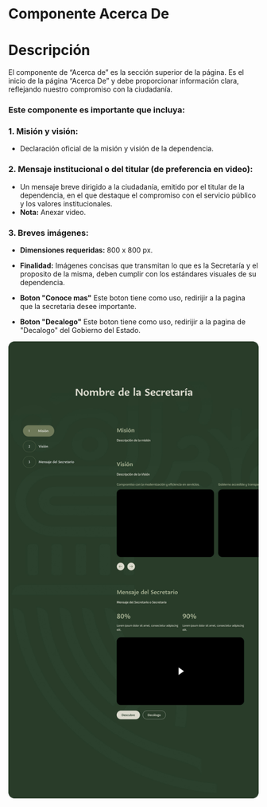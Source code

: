 # Componente Acerca De

# Descripción 

El componente de “Acerca de” es la sección superior de la página. Es el inicio de la página “Acerca De” y debe proporcionar información clara, reflejando nuestro compromiso con la ciudadanía.

### Este componente es importante que incluya:

### 1. Misión y visión:
- Declaración oficial de la misión y visión de la dependencia.

### 2. Mensaje institucional o del titular (de preferencia en video):
- Un mensaje breve dirigido a la ciudadanía, emitido por el titular de la dependencia, en el que destaque el compromiso con el servicio público y los valores institucionales.
- **Nota:** Anexar video.

### 3. Breves imágenes:
- **Dimensiones requeridas:** 800 x 800 px.
- **Finalidad:** Imágenes concisas que transmitan lo que es la Secretaría y el proposito de la misma, deben cumplir con los estándares visuales de su dependencia.

- **Boton "Conoce mas"** Este boton tiene como uso, redirijir a la pagina que la secretaria desee importante.
- **Boton "Decalogo"** Este boton tiene como uso, redirijir a la pagina de "Decalogo" del Gobierno del Estado.

![](img/06.jpg)